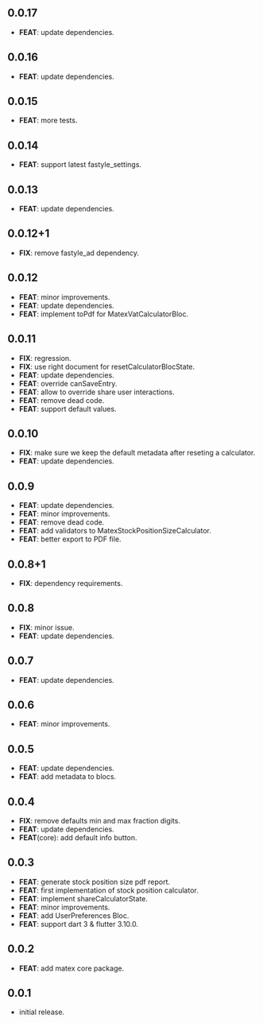 ## 0.0.17

 - **FEAT**: update dependencies.

## 0.0.16

 - **FEAT**: update dependencies.

## 0.0.15

 - **FEAT**: more tests.

## 0.0.14

 - **FEAT**: support latest fastyle_settings.

## 0.0.13

 - **FEAT**: update dependencies.

## 0.0.12+1

 - **FIX**: remove fastyle_ad dependency.

## 0.0.12

 - **FEAT**: minor improvements.
 - **FEAT**: update dependencies.
 - **FEAT**: implement toPdf for MatexVatCalculatorBloc.

## 0.0.11

 - **FIX**: regression.
 - **FIX**: use right document for resetCalculatorBlocState.
 - **FEAT**: update dependencies.
 - **FEAT**: override canSaveEntry.
 - **FEAT**: allow to override share user interactions.
 - **FEAT**: remove dead code.
 - **FEAT**: support default values.

## 0.0.10

 - **FIX**: make sure we keep the default metadata after reseting a calculator.
 - **FEAT**: update dependencies.

## 0.0.9

 - **FEAT**: update dependencies.
 - **FEAT**: minor improvements.
 - **FEAT**: remove dead code.
 - **FEAT**: add validators to MatexStockPositionSizeCalculator.
 - **FEAT**: better export to PDF file.

## 0.0.8+1

 - **FIX**: dependency requirements.

## 0.0.8

 - **FIX**: minor issue.
 - **FEAT**: update dependencies.

## 0.0.7

 - **FEAT**: update dependencies.

## 0.0.6

 - **FEAT**: minor improvements.

## 0.0.5

 - **FEAT**: update dependencies.
 - **FEAT**: add metadata to blocs.

## 0.0.4

 - **FIX**: remove defaults min and max fraction digits.
 - **FEAT**: update dependencies.
 - **FEAT**(core): add default info button.

## 0.0.3

 - **FEAT**: generate stock position size pdf report.
 - **FEAT**: first implementation of stock position calculator.
 - **FEAT**: implement shareCalculatorState.
 - **FEAT**: minor improvements.
 - **FEAT**: add UserPreferences Bloc.
 - **FEAT**: support dart 3 & flutter 3.10.0.

## 0.0.2

 - **FEAT**: add matex core package.

## 0.0.1

* initial release.

